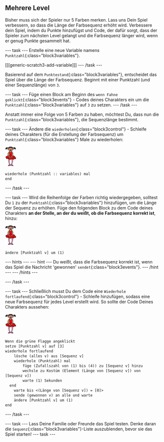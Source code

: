 ## Mehrere Level

Bisher muss sich der Spieler nur 5 Farben merken. Lass uns Dein Spiel verbessern, so dass die Länge der Farbsequenz erhöht wird. Verbessere dein Spiel, indem du Punkte hinzufügst und Code, der dafür sorgt, dass der Spieler zum nächsten Level gelangt und die Farbsequenz länger wird, wenn er genug Punkte gesammelt hat.

\--- task \--- Erstelle eine neue Variable namens `Punktzahl`{:class="block3variables"}.

[[[generic-scratch3-add-variable]]] \--- /task \---

Basierend auf dem `Punktestand`{:class="block3variables"}, entscheidet das Spiel über die Länge der Farbsequenz. Beginnt mit einer Punktzahl (und einer Sequenzlänge) von `3`.

\--- task \--- Füge einen Block am Beginn des `wenn Fahne geklickt`{:class="block3events"} - Codes deines Charakters ein um die `Punktzahl`{:class="block3variables"} auf `3` zu setzen. \--- /task \---

Anstatt immer eine Folge von 5 Farben zu haben, möchtest Du, dass nun die `Punktzahl`{:class="block3variables"}, die Sequenzlänge bestimmt.

\--- task \--- Ändere die `wiederholen`{:class="block3control"} - Schleife deines Charakters (für die Erstellung der Farbsequenz) um `Punktzahl`{:class="block3variables"} Male zu wiederholen:

![Figur](images/ballerina.png)

```blocks3
wiederhole (Punktzahl :: variables) mal
end
```

\--- /task \---

\--- task \--- Wird die Reihenfolge der Farben richtig wiedergegeben, solltest Du `1` zu der `Punktzahl`{:class="block3variables"} hinzufügen, um die Länge der Sequenz zu erhöhen. Füge den folgenden Block zu dem Code deines Charakters **an der Stelle, an der du weißt, ob die Farbsequenz korrekt ist**, hinzu:

![Figur](images/ballerina.png)

```blocks3
ändere [Punktzahl v] um (1)
```

\--- hints \--- \--- hint \--- Du weißt, dass die Farbsequenz korrekt ist, wenn das Spiel die Nachricht 'gewonnen' `sendet`{:class="block3events"}. \--- /hint \--- \--- /hints \---

\--- /task \---

\--- task \--- Schließlich musst Du dem Code eine `Wiederhole fortlaufend`{:class="block3control"} - Schleife hinzufügen, sodass eine neue Farbsequenz für jedes Level erstellt wird. So sollte der Code Deines Charakters aussehen:

![Ballerina](images/ballerina.png)

```blocks3
Wenn die grüne Flagge angeklickt
setze [Punktzahl v] auf [3]
wiederhole fortlaufend 
    lösche (alles v) aus [Sequenz v]
    wiederhole (Punktzahl) mal 
        füge (Zufallszahl von (1) bis (4)) zu [Sequenz v] hinzu
        wechsle zu Kostüm (Element (Länge von [Sequenz v]) von [Sequenz v])
        warte (1) Sekunden
  end
    warte bis <(Länge von [Sequenz v]) = [0]>
    sende (gewonnen v) an alle und warte
    ändere [Punktzahl v] um (1)
end
```

\--- /task \---

\--- task \--- Lass Deine Familie oder Freunde das Spiel testen. Denke daran die `Sequenz`{:class="block3variables"}-Liste auszublenden, bevor sie das Spiel starten! \--- task \---